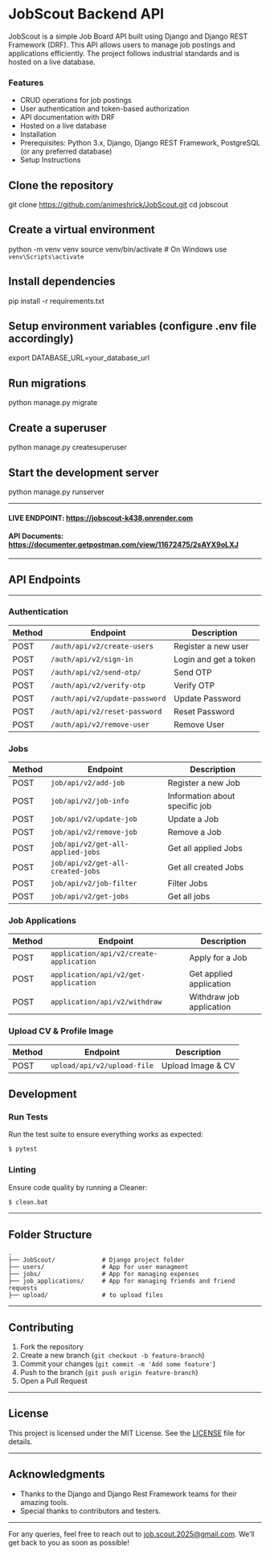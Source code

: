 # JobScout Backend API

JobScout is a simple Job Board API built using Django and Django REST Framework (DRF). This API allows users to manage job postings and applications efficiently. The project follows industrial standards and is hosted on a live database.

### Features

- CRUD operations for job postings
- User authentication and token-based authorization
- API documentation with DRF
- Hosted on a live database
- Installation
- Prerequisites: Python 3.x, Django, Django REST Framework, PostgreSQL (or any preferred database)
- Setup Instructions

## Clone the repository
git clone https://github.com/animeshrick/JobScout.git
cd jobscout

## Create a virtual environment
python -m venv venv
source venv/bin/activate  # On Windows use `venv\Scripts\activate`

## Install dependencies
pip install -r requirements.txt

## Setup environment variables (configure .env file accordingly)
export DATABASE_URL=your_database_url

## Run migrations
python manage.py migrate

## Create a superuser
python manage.py createsuperuser

## Start the development server
python manage.py runserver

---

#### LIVE ENDPOINT: https://jobscout-k438.onrender.com
#### API Documents: https://documenter.getpostman.com/view/11672475/2sAYX9oLXJ


---

## API Endpoints

---

### Authentication

| Method | Endpoint                       | Description           |
|--------|--------------------------------|-----------------------|
| POST   | `/auth/api/v2/create-users`    | Register a new user   |
| POST   | `/auth/api/v2/sign-in`         | Login and get a token |
| POST   | `/auth/api/v2/send-otp/`       | Send OTP              |
| POST   | `/auth/api/v2/verify-otp`      | Verify OTP            |
| POST   | `/auth/api/v2/update-password` | Update Password       |
| POST   | `/auth/api/v2/reset-password`  | Reset Password        |
| POST   | `/auth/api/v2/remove-user`     | Remove User           |

### Jobs

| Method | Endpoint                            | Description                    |
|--------|-------------------------------------|--------------------------------|
| POST   | `job/api/v2/add-job`                | Register a new Job             |
| POST   | `job/api/v2/job-info`               | Information about specific job |
| POST   | `job/api/v2/update-job`             | Update a Job                   |
| POST   | `job/api/v2/remove-job`             | Remove a Job                   |
| POST   | `job/api/v2/get-all-applied-jobs`   | Get all applied Jobs           |
| POST   | `job/api/v2/get-all-created-jobs`   | Get all created Jobs           |
| POST   | `job/api/v2/job-filter`             | Filter Jobs                    |
| POST   | `job/api/v2/get-jobs`               | Get all jobs                   |

### Job Applications

| Method | Endpoint                                          | Description              |
|--------|---------------------------------------------------|--------------------------|
| POST   | `application/api/v2/create-application`           | Apply for a Job          |
| POST   | `application/api/v2/get-application`              | Get applied application  |
| POST   | `application/api/v2/withdraw`                     | Withdraw job application |

### Upload CV & Profile Image

| Method | Endpoint                                          | Description              |
|--------|---------------------------------------------------|--------------------------|
| POST   | `upload/api/v2/upload-file`           | Upload Image & CV        |


## Development

### Run Tests

Run the test suite to ensure everything works as expected:

```bash
$ pytest
```

### Linting

Ensure code quality by running a Cleaner:

```bash
$ clean.bat
```

---


## Folder Structure

```
.
├── JobScout/             # Django project folder
├── users/                # App for user managment
├── jobs/                 # App for managing expenses
├── job_applications/     # App for managing friends and friend requests
├── upload/               # to upload files
```

---

## Contributing

1. Fork the repository
2. Create a new branch (`git checkout -b feature-branch`)
3. Commit your changes (`git commit -m 'Add some feature'`)
4. Push to the branch (`git push origin feature-branch`)
5. Open a Pull Request

---
## License

This project is licensed under the MIT License. See the [LICENSE](LICENSE) file for details.

---

## Acknowledgments

- Thanks to the Django and Django Rest Framework teams for their amazing tools.
- Special thanks to contributors and testers.

---

For any queries, feel free to reach out to job.scout.2025@gmail.com. We’ll get back to you as soon as possible!

